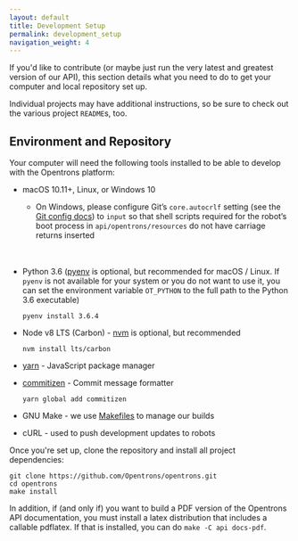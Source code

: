 ```yaml
---
layout: default
title: Development Setup
permalink: development_setup
navigation_weight: 4
---
```


If you'd like to contribute (or maybe just run the very latest and greatest version of our API), this section details what you need to do to get your computer and local repository set up.

Individual projects may have additional instructions, so be sure to check out the various project `README`s, too.

## **Environment and Repository**

Your computer will need the following tools installed to be able to develop with the Opentrons platform:

* macOS 10.11+, Linux, or Windows 10

  * On Windows, please configure Git’s `core.autocrlf` setting (see the [Git config docs](https://git-scm.com/book/en/v2/Customizing-Git-Git-Configuration)) to `input` so that shell scripts required for the robot’s boot process in `api/opentrons/resources` do not have carriage returns inserted
  <br>
  <br>

* Python 3.6 ([pyenv](https://github.com/pyenv/pyenv) is optional, but recommended for macOS / Linux. If `pyenv` is not available for your system or you do not want to use it, you can set the environment variable `OT_PYTHON` to the full path to the Python 3.6 executable)



  ```shell
  pyenv install 3.6.4
  ```

* Node v8 LTS (Carbon) - [nvm](https://github.com/nvm-sh/nvm) is optional, but recommended

  ```shell
  nvm install lts/carbon
  ```

* [yarn](https://yarnpkg.com/en/docs/install#mac-stable) - JavaScript package manager

* [commitizen](https://github.com/commitizen/cz-cli) - Commit message formatter

  ```shell
  yarn global add commitizen
  ```

* GNU Make - we use [Makefiles](https://en.wikipedia.org/wiki/Makefile) to manage our builds

* cURL - used to push development updates to robots


Once you're set up, clone the repository and install all project dependencies:

```shell
git clone https://github.com/Opentrons/opentrons.git
cd opentrons
make install
```

In addition, if (and only if) you want to build a PDF version of the Opentrons API documentation, you must install a latex distribution that includes a callable pdflatex. If that is installed, you can do `make -C api docs-pdf`.
